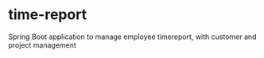 # time-report
Spring Boot application to manage employee timereport, with customer and project management
